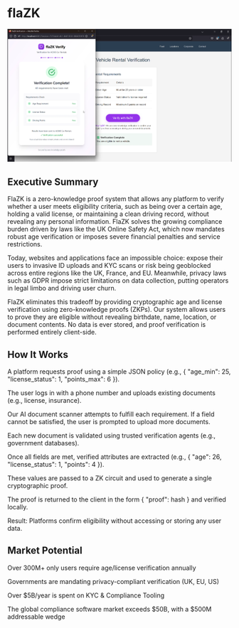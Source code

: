 # flaZK

![alt text](image.png)

## Executive Summary

FlaZK is a zero-knowledge proof system that allows any platform to verify whether a user meets eligibility criteria, such as being over a certain age, holding a valid license, or maintaining a clean driving record, without revealing any personal information. FlaZK solves the growing compliance burden driven by laws like the UK Online Safety Act, which now mandates robust age verification or imposes severe financial penalties and service restrictions.

Today, websites and applications face an impossible choice: expose their users to invasive ID uploads and KYC scans or risk being geoblocked across entire regions like the UK, France, and EU. Meanwhile, privacy laws such as GDPR impose strict limitations on data collection, putting operators in legal limbo and driving user churn.

FlaZK eliminates this tradeoff by providing cryptographic age and license verification using zero-knowledge proofs (ZKPs). Our system allows users to prove they are eligible without revealing birthdate, name, location, or document contents. No data is ever stored, and proof verification is performed entirely client-side.

## How It Works

A platform requests proof using a simple JSON policy (e.g., { "age_min": 25, "license_status": 1, "points_max": 6 }).

The user logs in with a phone number and uploads existing documents (e.g., license, insurance).

Our AI document scanner attempts to fulfill each requirement. If a field cannot be satisfied, the user is prompted to upload more documents.

Each new document is validated using trusted verification agents (e.g., government databases).

Once all fields are met, verified attributes are extracted (e.g., { "age": 26, "license_status": 1, "points": 4 }).

These values are passed to a ZK circuit and used to generate a single cryptographic proof.

The proof is returned to the client in the form { "proof": hash } and verified locally.

Result: Platforms confirm eligibility without accessing or storing any user data.

## Market Potential

Over 300M+ only users require age/license verification annually

Governments are mandating privacy-compliant verification (UK, EU, US)

Over $5B/year is spent on KYC & Compliance Tooling

The global compliance software market exceeds $50B, with a $500M addressable wedge
